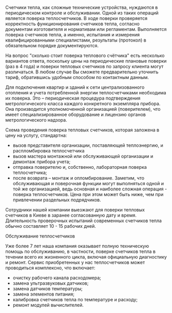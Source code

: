 
Счетчики тепла, как сложные технические устройства, нуждаются в периодическом контроле и обслуживании. Одной из таких операций является поверка теплосчетчиков. В ходе поверки проверяется корректность функционирования счетчиков тепла, согласно документам изготовителя и нормативам или регламентам. Выполняется поверка счетчиков тепла, а именно, испытания и измерения квалифицированными специалистами, результаты (протокол) в обязательном порядке документируются.

На вопрос "сколько стоит поверка теплового счётчика" есть несколько вариантов ответа, поскольку цены на периодические плановые поверки (раз в 4 года) и поверки тепловых счетчиков по запросу клиента могут различаться. В любом случае Вы сможете предварительно уточнить тариф, обратившись удобным способом по контактным данным.

Для подключения квартир и зданий к сети централизованного отопления и учета потребленной энергии теплосчетчиками необходима их поверка. Это – периодическая процедура подтверждения метрологического класса каждого конкретного экземпляра прибора. Она производится уполномоченной организацией (поверителем), что имеет специализированное оборудование и лицензию органов метрологического надзора.

Схема проведения поверка тепловых счетчиков, которая заложена в цену на услугу, стандартна:
- вызов представителя организации, поставляющей теплоэнергию, и распломбировка теплосчетчика
- вызов мастера монтажной или обслуживающей организации и демонтаж прибора учета;
- отправка поверителю и, собственно, лабораторная поверка теплосчетчика;
- после возврата – монтаж и опломбирование.
Заметим, что обслуживающая и поверочная функции могут выполняться одной и той же организацией, ведь основная и наиболее сложная операция - поверка теплосчетчиков. Цена при этом может быть ниже, чем при привлечении раздельных подрядчиков.

Сотрудники нашей компании выезжают для поверки тепловых счетчиков в Киеве в заранее согласованную дату и время. Длительность проверочных испытаний современных счетчиков тепла обычно составляет 10 - 15 рабочих дней.

Обслуживание теплосчетчиков

Уже более 7 лет наша компания оказывает полную техническую помощь по обслуживанию, в частности, поверке счетчиков тепла в течении всего их жизненного цикла, включая официальную диагностику и ремонт. Сервис приобретенных у нас теплосчетчиков может проводиться комплексно, что включает:
- очистку рабочего канала расходомера;
- замена ультразвуковых датчиков;
- замена датчиков температуры;
- замена элементов питания;
- калибровка счетчиков тепла по температуре и расходу;
- ремонт модулей вычислителей.

